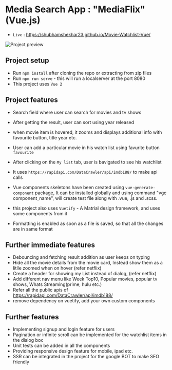 # Media Search App : "MediaFlix" (Vue.js)

- `Live` : <https://shubhamshekhar23.github.io/Movie-Watchlist-Vue/>

![Project preview](docs/preview.gif)

## Project setup

- Run `npm install` after cloning the repo or extracting from zip files
- Run `npm run serve` - this will run a localserver at the port 8080
- This project uses `Vue 2`

## Project features

- Search field where user can search for movies and tv shows
- After getting the result, user can sort using year released
- when movie item is hovered, it zooms and displays additional info with favourite button, title year etc.
- User can add a particular movie in his watch list using favurite button `favourite`
- After clicking on the `My list` tab, user is bavigated to see his watchlist
- It uses `https://rapidapi.com/DataCrawler/api/imdb188/` to make api calls

- Vue components skeletons have been created using `vue-generate-component` package, It can be installed globally and using command "vgc component_name", will create test file along with .vue, .js and .scss.

- this project also uses `Vuetify` - A Matrial design framework, and uses some components from it

- Formatting is enabled as soon as a file is saved, so that all the changes are in same format

## Further immediate features

- Debouncing and fetching result addition as user keeps on typing
- Hide all the movie details from the movie card, Instead show them as a litlle zoomed when on hover (refer netflix)
- Create a header for showing my List instead of dialog, (refer netflix)
- Add different nav menu like Week Top10, Popular movies, popular tv shows, Whats Streaming(prime, hulu etc.)
- Refer all the public apis of <https://rapidapi.com/DataCrawler/api/imdb188/>
- remove dependency on vuetify, add your own custom components

## Further features

- Implementing signup and login feature for users
- Pagination or infinite scroll can be implemented for the watchlist items in the dialog box
- Unit tests can be added in all the components
- Providing responsive design feature for mobile, ipad etc.
- SSR can be integrated in the project for the google BOT to make SEO friendly
